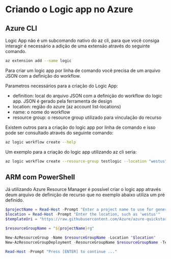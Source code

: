 # Criando o Logic app no Azure

## Azure CLI

Logic App não é um subcomando nativo do az cli, para que você consiga interagir é necessário a adição de uma extensão através do seguinte comando.

```bash
az extension add --name logic
```

Para criar um logic app por linha de comando você precisa de um arquivo JSON com a definição do workflow.

Parametros necessários para a criação do Logic App:

* definition: local do arquivo JSON com a definição do workflow do logic app. JSON é gerado pela ferramenta de design 
* location: região do azure (az account list-locations)
* name: o nome do workflow
* resource group: o resource group utilizado para vinculação do recurso

Existem outros para a criação do logic app por linha de comando e isso pode ser consultado através do seguinte comando:

```bash
az logic workflow create --help
```

Um exemplo para a criação do logic app utilizando az cli seria:

```bash
az logic workflow create --resource-group testlogic --location "westus" --name "logicapp2" --definition "example.json"
```

## ARM com PowerShell

Já utilizando Azure Resource Manager é possível criar o logic app através deum arquivo de definição de recurso que no exemplo abaixo utiliza um pré definido.

```Powershell
$projectName = Read-Host -Prompt "Enter a project name to use for generating resource names"
$location = Read-Host -Prompt "Enter the location, such as 'westus'"
$templateUri = "https://raw.githubusercontent.com/Azure/azure-quickstart-templates/master/101-logic-app-create/azuredeploy.json"

$resourceGroupName = "${projectName}rg"

New-AzResourceGroup -Name $resourceGroupName -Location "$location"
New-AzResourceGroupDeployment -ResourceGroupName $resourceGroupName -TemplateUri $templateUri

Read-Host -Prompt "Press [ENTER] to continue ..."
```
